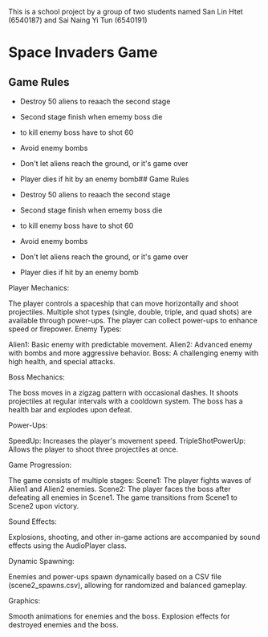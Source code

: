 This is a school project by a group of two students named San Lin Htet (6540187) and Sai Naing Yi Tun (6540191)
# Space Invaders Game
## Game Rules
 
- Destroy 50 aliens  to reaach the second stage
- Second stage finish when ememy boss die
- to kill enemy boss have to shot 60
- Avoid enemy bombs
- Don't let aliens reach the ground, or it's game over
- Player dies if hit by an enemy bomb## Game Rules
 
- Destroy 50 aliens  to reaach the second stage
- Second stage finish when ememy boss die
- to kill enemy boss have to shot 60
- Avoid enemy bombs
- Don't let aliens reach the ground, or it's game over
- Player dies if hit by an enemy bomb


Player Mechanics:
 
The player controls a spaceship that can move horizontally and shoot projectiles.
Multiple shot types (single, double, triple, and quad shots) are available through power-ups.
The player can collect power-ups to enhance speed or firepower.
Enemy Types:
 
Alien1: Basic enemy with predictable movement.
Alien2: Advanced enemy with bombs and more aggressive behavior.
Boss: A challenging enemy with high health, and special attacks.

Boss Mechanics:
 
The boss moves in a zigzag pattern with occasional dashes.
It shoots projectiles at regular intervals with a cooldown system.
The boss has a health bar and explodes upon defeat.

Power-Ups:
 
SpeedUp: Increases the player's movement speed.
TripleShotPowerUp: Allows the player to shoot three projectiles at once.

Game Progression:
 
The game consists of multiple stages:
Scene1: The player fights waves of Alien1 and Alien2 enemies.
Scene2: The player faces the boss after defeating all enemies in Scene1.
The game transitions from Scene1 to Scene2 upon victory.

Sound Effects:
 
Explosions, shooting, and other in-game actions are accompanied by sound effects using the AudioPlayer class.

Dynamic Spawning:
 
Enemies and power-ups spawn dynamically based on a CSV file (scene2_spawns.csv), allowing for randomized and balanced gameplay.


Graphics:
 
Smooth animations for enemies and the boss.
Explosion effects for destroyed enemies and the boss.
